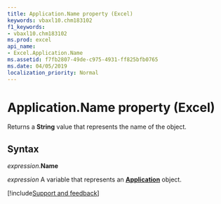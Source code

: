 ```yaml
---
title: Application.Name property (Excel)
keywords: vbaxl10.chm183102
f1_keywords:
- vbaxl10.chm183102
ms.prod: excel
api_name:
- Excel.Application.Name
ms.assetid: f7fb2807-49de-c975-4931-ff825bfb0765
ms.date: 04/05/2019
localization_priority: Normal
---
```



# Application.Name property (Excel)

Returns a **String** value that represents the name of the object.


## Syntax

_expression_.**Name**

_expression_ A variable that represents an **[Application](Excel.Application(object).md)** object.




[!include[Support and feedback](~/includes/feedback-boilerplate.md)]